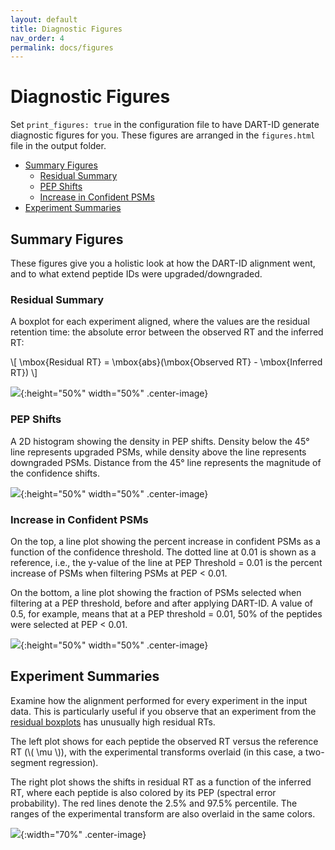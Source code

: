 ```yaml
---
layout: default
title: Diagnostic Figures
nav_order: 4
permalink: docs/figures
---
```


# Diagnostic Figures

Set ```print_figures: true``` in the configuration file to have DART-ID generate diagnostic figures for you. These figures are arranged in the ```figures.html``` file in the output folder.

- [Summary Figures](#summary-figures)
  - [Residual Summary](#residual-summary)
  - [PEP Shifts](#pep-shifts)
  - [Increase in Confident PSMs](#increase-in-confident-psms)
- [Experiment Summaries](#experiment-summaries)

## Summary Figures

These figures give you a holistic look at how the DART-ID alignment went, and to what extend peptide IDs were upgraded/downgraded.

### Residual Summary

A boxplot for each experiment aligned, where the values are the residual retention time: the absolute error between the observed RT and the inferred RT:

\\[  \mbox{Residual RT} = \mbox{abs}(\mbox{Observed RT} - \mbox{Inferred RT}) \\]

 ![](/assets/images/residual_boxplot.png){:height="50%" width="50%" .center-image}

### PEP Shifts

A 2D histogram showing the density in PEP shifts. Density below the 45° line represents upgraded PSMs, while density above the line represents downgraded PSMs. Distance from the 45° line represents the magnitude of the confidence shifts.

 ![](/assets/images/pep_new_scatterplot.png){:height="50%" width="50%" .center-image}

### Increase in Confident PSMs

On the top, a line plot showing the percent increase in confident PSMs as a function of the confidence threshold. The dotted line at 0.01 is shown as a reference, i.e., the y-value of the line at PEP Threshold = 0.01 is the percent increase of PSMs when filtering PSMs at PEP \< 0.01.

On the bottom, a line plot showing the fraction of PSMs selected when filtering at a PEP threshold, before and after applying DART-ID. A value of 0.5, for example, means that at a PEP threshold = 0.01, 50% of the peptides were selected at PEP \< 0.01.

 ![](/assets/images/fold_change_ids.png){:height="50%" width="50%" .center-image}

## Experiment Summaries

Examine how the alignment performed for every experiment in the input data. This is particularly useful if you observe that an experiment from the [residual boxplots](#residual-summary) has unusually high residual RTs.

The left plot shows for each peptide the observed RT versus the reference RT (\\( \mu \\)), with the experimental transforms overlaid (in this case, a two-segment regression).

The right plot shows the shifts in residual RT as a function of the inferred RT, where each peptide is also colored by its PEP (spectral error probability). The red lines denote the 2.5% and 97.5% percentile. The ranges of the experimental transform are also overlaid in the same colors.

 ![](/assets/images/alignment_103_180413S_X_FP18I.png){:width="70%" .center-image}
